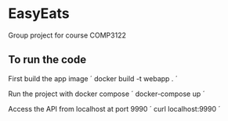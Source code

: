 # EasyEats
Group project for course COMP3122

## To run the code

First build the app image
´ docker build -t webapp . ´

Run the project with docker compose
´ docker-compose up ´

Access the API from localhost at port 9990
´ curl localhost:9990 ´